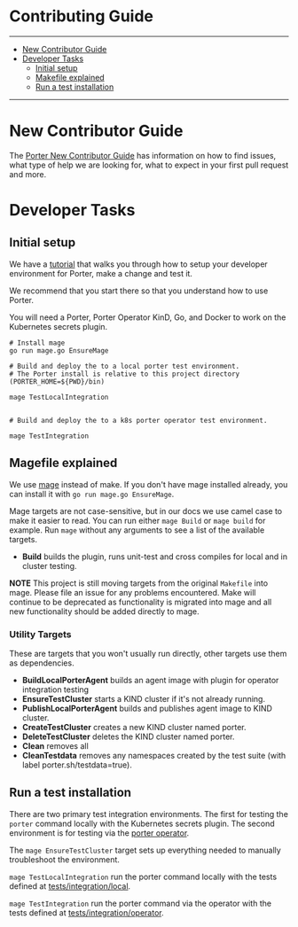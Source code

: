 # Contributing Guide

---
* [New Contributor Guide](#new-contributor-guide)
* [Developer Tasks](#developer-tasks)
  * [Initial setup](#initial-setup)
  * [Makefile explained](#makefile-explained)
  * [Run a test installation](#run-a-test-installation)  
---

# New Contributor Guide

The [Porter New Contributor Guide](https://porter.sh/src/CONTRIBUTING.md) has information on how to find issues, what
type of help we are looking for, what to expect in your first pull request and
more.

# Developer Tasks

## Initial setup

We have a [tutorial] that walks you through how to setup your developer
environment for Porter, make a change and test it.

We recommend that you start there so that you understand how to use Porter.

You will need a Porter, Porter Operator KinD, Go, and Docker to work on the Kubernetes secrets plugin.

[tutorial]: https://porter.sh/contribute/tutorial/

```
# Install mage
go run mage.go EnsureMage

# Build and deploy the to a local porter test environment. 
# The Porter install is relative to this project directory (PORTER_HOME=${PWD}/bin)

mage TestLocalIntegration


# Build and deploy the to a k8s porter operator test environment.

mage TestIntegration
```

## Magefile explained

We use [mage](https://magefile.org) instead of make. If you don't have mage installed already,
you can install it with `go run mage.go EnsureMage`.

[mage]: https://magefile.org

Mage targets are not case-sensitive, but in our docs we use camel case to make
it easier to read. You can run either `mage Build` or `mage build` for
example. Run `mage` without any arguments to see a list of the available targets.

* **Build** builds the plugin, runs unit-test and cross compiles for local and in cluster testing.

**NOTE** This project is still moving targets from the original `Makefile` into mage. Please
file an issue for any problems encountered. Make will continue to be deprecated as functionality is
migrated into mage and all new functionality should be added directly to mage.

### Utility Targets
These are targets that you won't usually run directly, other targets use them as dependencies.

* **BuildLocalPorterAgent** builds an agent image with plugin for operator integration testing
* **EnsureTestCluster** starts a KIND cluster if it's not already running.
* **PublishLocalPorterAgent** builds and publishes agent image to KIND cluster.
* **CreateTestCluster** creates a new KIND cluster named porter.
* **DeleteTestCluster** deletes the KIND cluster named porter.
* **Clean** removes all
* **CleanTestdata** removes any namespaces created by the test suite (with label porter.sh/testdata=true).

## Run a test installation

There are two primary test integration environments. The first for testing the `porter` command 
locally with the Kubernetes secrets plugin. The second environment is for testing via 
the [porter operator](https://github.com/getporter/operator).

The `mage EnsureTestCluster` target sets up everything needed to manually troubleshoot the
environment.

`mage TestLocalIntegration` run the porter command locally with the tests defined at
[tests/integration/local](tests/integration/local).

`mage TestIntegration` run the porter command via the operator with the tests defined at
[tests/integration/operator](tests/integration/operator).




